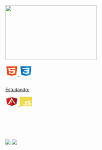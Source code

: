 <div >
<a href="https://github.com/ipedroavelino">

  
<img height="170em" width="285em"  src="https://github-readme-stats.vercel.app/api/top-langs/?username=ipedroavelino&layout=compact&langs_count=7&theme=midnight-purple"/>
</div>

<div  style="display: inline_block" ><br>
<img alt="HTML-Logo" height="30" width="40" src="https://raw.githubusercontent.com/devicons/devicon/master/icons/html5/html5-original.svg">
<img  alt="CSS-logo" height="30" width="40" src="https://raw.githubusercontent.com/devicons/devicon/master/icons/css3/css3-original.svg">
</div>
  <br>
  <div >
  <p>Estudando:</p>
 <img  alt="Angular-Logo" height="30" width="40" src="https://raw.githubusercontent.com/devicons/devicon/master/icons/angularjs/angularjs-original.svg">
<img  alt="JS-Logo" height="30" width="40" src="https://raw.githubusercontent.com/devicons/devicon/master/icons/javascript/javascript-plain.svg"> 
   </div>
  
  
<div style="margin-top: 100px">
  <a href="https://www.linkedin.com/in/pedro-avelino" target="_blank"><img src="https://img.shields.io/badge/-LinkedIn-%230077B5?style=for-the-badge&logo=linkedin&logoColor=white" target="_blank"></a> 
   <a href = "mailto:ipedroavelino@gmail.com"><img src="https://img.shields.io/badge/Gmail-D14836?style=for-the-badge&logo=gmail&logoColor=white"></a>
</div>
  

            

